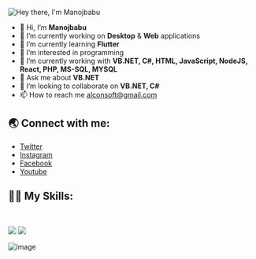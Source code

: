 <img alt="Hey there, I'm Manojbabu" src="https://user-images.githubusercontent.com/83714923/142673760-fe42b80d-7836-4841-80b3-dc1256a8c721.png" style="max-width: 100%;"></a></p>

- 👋 Hi, I’m <b>Manojbabu</b>
- 🔭 I’m currently working on <b>Desktop</b> & <b>Web</b> applications
- 🌱 I’m currently learning <b>Flutter</b>
- 👀 I’m interested in programming 
- 🌱 I’m currently working with <b>VB.NET, C#, HTML, JavaScript, NodeJS, React, PHP, MS-SQL, MYSQL</b>
- 💬 Ask me about <b>VB.NET</b> 
- 💞️ I’m looking to collaborate on <b>VB.NET, C#</b>
- 📫 How to reach me alconsoft@gmail.com

<h2>🌏 Connect with me:</h2>
<ul dir="auto">
<li><a href="https://twitter.com/alconsoft" rel="nofollow">Twitter</a></li>
<li><a href="https://www.instagram.com/man0jbabu/" rel="nofollow">Instagram</a></li>
<li><a href="https://www.facebook.com/manuven" rel="nofollow">Facebook</a></li>
<li><a href="https://www.youtube.com/channel/UCoMM7wGVmR85X_VwpByChlA" rel="nofollow">Youtube</a></li>
</ul>
<h2>👨‍💻 My Skills:</h2><br>
<p><img src="https://user-images.githubusercontent.com/83714923/142669479-b273f654-3f9a-4ecb-9a6d-b2592557a237.png">
<img src="https://camo.githubusercontent.com/c32b4a3bd070f3239dd1d6ba6a791e231a1ce9f92a605b8942a93e42203840ae/68747470733a2f2f696d672e736869656c64732e696f2f62616467652f632532302d2532333030353939432e7376673f267374796c653d666f722d7468652d6261646765266c6f676f3d63266c6f676f436f6c6f723d7768697465"></p>
                

<!---
manusoft/manusoft is a ✨ special ✨ repository because its `README.md` (this file) appears on your GitHub profile.
You can click the Preview link to take a look at your changes.
--->
![image](https://user-images.githubusercontent.com/83714923/142673760-fe42b80d-7836-4841-80b3-dc1256a8c721.png)
